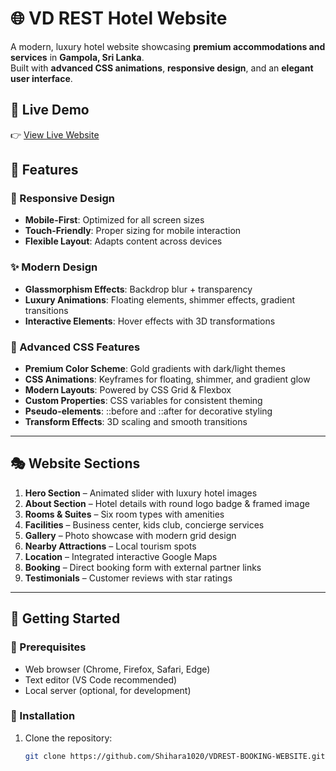 # 🌐 VD REST Hotel Website  

A modern, luxury hotel website showcasing **premium accommodations and services** in **Gampola, Sri Lanka**.  
Built with **advanced CSS animations**, **responsive design**, and an **elegant user interface**.  


## 🔗 Live Demo  
👉 [View Live Website](http://vdrest.lk/) 



## 🌟 Features  

### 📱 Responsive Design  
- **Mobile-First**: Optimized for all screen sizes  
- **Touch-Friendly**: Proper sizing for mobile interaction  
- **Flexible Layout**: Adapts content across devices  

### ✨ Modern Design  
- **Glassmorphism Effects**: Backdrop blur + transparency  
- **Luxury Animations**: Floating elements, shimmer effects, gradient transitions  
- **Interactive Elements**: Hover effects with 3D transformations  

### 🎨 Advanced CSS Features  
- **Premium Color Scheme**: Gold gradients with dark/light themes  
- **CSS Animations**: Keyframes for floating, shimmer, and gradient glow  
- **Modern Layouts**: Powered by CSS Grid & Flexbox  
- **Custom Properties**: CSS variables for consistent theming  
- **Pseudo-elements**: ::before and ::after for decorative styling  
- **Transform Effects**: 3D scaling and smooth transitions  

---

## 🎭 Website Sections  

1. **Hero Section** – Animated slider with luxury hotel images  
2. **About Section** – Hotel details with round logo badge & framed image  
3. **Rooms & Suites** – Six room types with amenities  
4. **Facilities** – Business center, kids club, concierge services  
5. **Gallery** – Photo showcase with modern grid design  
6. **Nearby Attractions** – Local tourism spots  
7. **Location** – Integrated interactive Google Maps  
8. **Booking** – Direct booking form with external partner links  
9. **Testimonials** – Customer reviews with star ratings  

---

## 🚀 Getting Started  

### 🔧 Prerequisites  
- Web browser (Chrome, Firefox, Safari, Edge)  
- Text editor (VS Code recommended)  
- Local server (optional, for development)  

### 📂 Installation  
1. Clone the repository:  
   ```bash
   git clone https://github.com/Shihara1020/VDREST-BOOKING-WEBSITE.git
